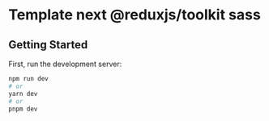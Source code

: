 # Template next @reduxjs/toolkit sass
## Getting Started

First, run the development server:

```bash
npm run dev
# or
yarn dev
# or
pnpm dev
```
